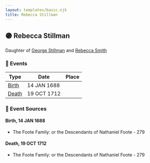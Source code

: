 ```yaml
---
layout: templates/basic.njk
title: Rebecca Stillman
---
```

## 🟣 Rebecca Stillman

Daughter of [George Stillman](/people/6/67040632) and [Rebecca Smith](/people/7/76162584)

### 📆 Events

Type | Date | Place
------ | ------ | ------
[Birth](#event-5323f182-cb83-4364-8a41-0ea501291f44) | 14 JAN 1688 |
[Death](#event-1beaa2f1-6ee7-43af-b161-983593451aea) | 19 OCT 1712 |

### 📰 Event Sources

#### <a id="event-5323f182-cb83-4364-8a41-0ea501291f44"></a> Birth, 14 JAN 1688
* The Foote Family: or the Descendants of Nathaniel Foote  - 279

#### <a id="event-1beaa2f1-6ee7-43af-b161-983593451aea"></a> Death, 19 OCT 1712
* The Foote Family: or the Descendants of Nathaniel Foote  - 279